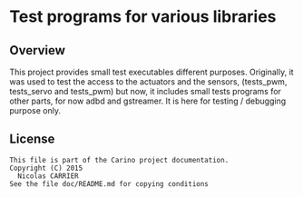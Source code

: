 # Test programs for various libraries

## Overview

This project provides small test executables different purposes. Originally, it
was used to test the access to the actuators and the sensors, (tests\_pwm,
tests\_servo and tests\_pwm) but now, it includes small tests programs for other
parts, for now adbd and gstreamer. It is here for testing / debugging purpose
only.

## License

    This file is part of the Carino project documentation.
    Copyright (C) 2015
      Nicolas CARRIER
    See the file doc/README.md for copying conditions


